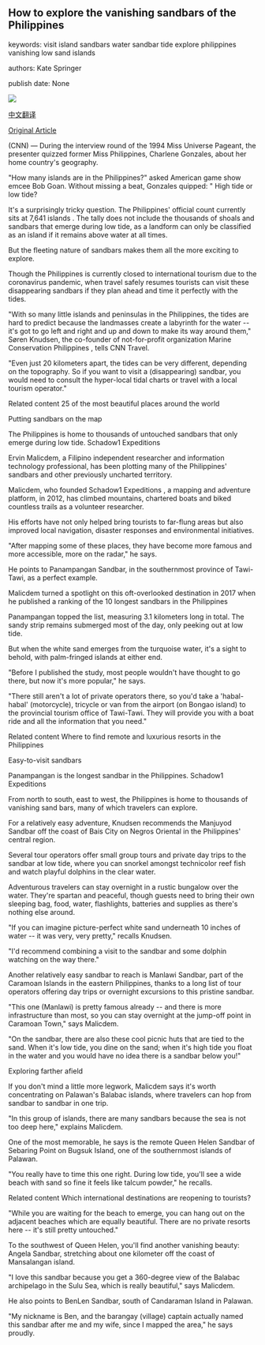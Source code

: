 ## How to explore the vanishing sandbars of the Philippines

keywords: visit island sandbars water sandbar tide explore philippines vanishing low sand islands

authors: Kate Springer

publish date: None

![](https://cdn.cnn.com/cnnnext/dam/assets/171220130411-amanpulo-private-island-resorts---picnic-super-tease.jpg)

[中文翻译](How%20to%20explore%20the%20vanishing%20sandbars%20of%20the%20Philippines_zh.md)

[Original Article](https://edition.cnn.com/travel/article/philippines-vanishing-sandbars/index.html)

(CNN) — During the interview round of the 1994 Miss Universe Pageant, the presenter quizzed former Miss Philippines, Charlene Gonzales, about her home country's geography.

"How many islands are in the Philippines?" asked American game show emcee Bob Goan. Without missing a beat, Gonzales quipped: " High tide or low tide?

It's a surprisingly tricky question. The Philippines' official count currently sits at 7,641 islands . The tally does not include the thousands of shoals and sandbars that emerge during low tide, as a landform can only be classified as an island if it remains above water at all times.

But the fleeting nature of sandbars makes them all the more exciting to explore.

Though the Philippines is currently closed to international tourism due to the coronavirus pandemic, when travel safely resumes tourists can visit these disappearing sandbars if they plan ahead and time it perfectly with the tides.

"With so many little islands and peninsulas in the Philippines, the tides are hard to predict because the landmasses create a labyrinth for the water -- it's got to go left and right and up and down to make its way around them," Søren Knudsen, the co-founder of not-for-profit organization Marine Conservation Philippines , tells CNN Travel.

"Even just 20 kilometers apart, the tides can be very different, depending on the topography. So if you want to visit a (disappearing) sandbar, you would need to consult the hyper-local tidal charts or travel with a local tourism operator."

Related content 25 of the most beautiful places around the world

Putting sandbars on the map

The Philippines is home to thousands of untouched sandbars that only emerge during low tide. Schadow1 Expeditions

Ervin Malicdem, a Filipino independent researcher and information technology professional, has been plotting many of the Philippines' sandbars and other previously uncharted territory.

Malicdem, who founded Schadow1 Expeditions , a mapping and adventure platform, in 2012, has climbed mountains, chartered boats and biked countless trails as a volunteer researcher.

His efforts have not only helped bring tourists to far-flung areas but also improved local navigation, disaster responses and environmental initiatives.

"After mapping some of these places, they have become more famous and more accessible, more on the radar," he says.

He points to Panampangan Sandbar, in the southernmost province of Tawi-Tawi, as a perfect example.

Malicdem turned a spotlight on this oft-overlooked destination in 2017 when he published a ranking of the 10 longest sandbars in the Philippines

Panampangan topped the list, measuring 3.1 kilometers long in total. The sandy strip remains submerged most of the day, only peeking out at low tide.

But when the white sand emerges from the turquoise water, it's a sight to behold, with palm-fringed islands at either end.

"Before I published the study, most people wouldn't have thought to go there, but now it's more popular," he says.

"There still aren't a lot of private operators there, so you'd take a 'habal-habal' (motorcycle), tricycle or van from the airport (on Bongao island) to the provincial tourism office of Tawi-Tawi. They will provide you with a boat ride and all the information that you need."

Related content Where to find remote and luxurious resorts in the Philippines

Easy-to-visit sandbars

Panampangan is the longest sandbar in the Philippines. Schadow1 Expeditions

From north to south, east to west, the Philippines is home to thousands of vanishing sand bars, many of which travelers can explore.

For a relatively easy adventure, Knudsen recommends the Manjuyod Sandbar off the coast of Bais City on Negros Oriental in the Philippines' central region.

Several tour operators offer small group tours and private day trips to the sandbar at low tide, where you can snorkel amongst technicolor reef fish and watch playful dolphins in the clear water.

Adventurous travelers can stay overnight in a rustic bungalow over the water. They're spartan and peaceful, though guests need to bring their own sleeping bag, food, water, flashlights, batteries and supplies as there's nothing else around.

"If you can imagine picture-perfect white sand underneath 10 inches of water -- it was very, very pretty," recalls Knudsen.

"I'd recommend combining a visit to the sandbar and some dolphin watching on the way there."

Another relatively easy sandbar to reach is Manlawi Sandbar, part of the Caramoan Islands in the eastern Philippines, thanks to a long list of tour operators offering day trips or overnight excursions to this pristine sandbar.

"This one (Manlawi) is pretty famous already -- and there is more infrastructure than most, so you can stay overnight at the jump-off point in Caramoan Town," says Malicdem.

"On the sandbar, there are also these cool picnic huts that are tied to the sand. When it's low tide, you dine on the sand; when it's high tide you float in the water and you would have no idea there is a sandbar below you\!"

Exploring farther afield

If you don't mind a little more legwork, Malicdem says it's worth concentrating on Palawan's Balabac islands, where travelers can hop from sandbar to sandbar in one trip.

"In this group of islands, there are many sandbars because the sea is not too deep here," explains Malicdem.

One of the most memorable, he says is the remote Queen Helen Sandbar of Sebaring Point on Bugsuk Island, one of the southernmost islands of Palawan.

"You really have to time this one right. During low tide, you'll see a wide beach with sand so fine it feels like talcum powder," he recalls.

Related content Which international destinations are reopening to tourists?

"While you are waiting for the beach to emerge, you can hang out on the adjacent beaches which are equally beautiful. There are no private resorts here -- it's still pretty untouched."

To the southwest of Queen Helen, you'll find another vanishing beauty: Angela Sandbar, stretching about one kilometer off the coast of Mansalangan island.

"I love this sandbar because you get a 360-degree view of the Balabac archipelago in the Sulu Sea, which is really beautiful," says Malicdem.

He also points to BenLen Sandbar, south of Candaraman Island in Palawan.

"My nickname is Ben, and the barangay (village) captain actually named this sandbar after me and my wife, since I mapped the area," he says proudly.